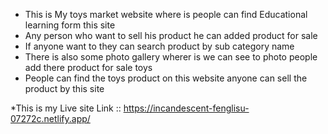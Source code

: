 * This is My toys market website where is people can find Educational learning form this site
* Any person who want to sell his product he can added product for sale
* If anyone want to they can search product by sub category name 
* There is also some photo gallery wherer is we can see to photo people add there product for sale toys
* People can find the toys product on this website anyone can sell the product by this site 

*This is my Live site  Link ::    https://incandescent-fenglisu-07272c.netlify.app/
